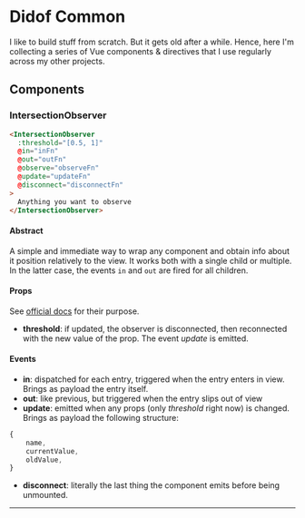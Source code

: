# Didof Common

I like to build stuff from scratch. But it gets old after a while.
Hence, here I'm collecting a series of Vue components & directives that I use regularly across my other projects.

## Components

### IntersectionObserver

```html
<IntersectionObserver
  :threshold="[0.5, 1]"
  @in="inFn"
  @out="outFn"
  @observe="observeFn"
  @update="updateFn"
  @disconnect="disconnectFn"
>
  Anything you want to observe
</IntersectionObserver>
```

#### Abstract

A simple and immediate way to wrap any component and obtain info about it position relatively to the view.
It works both with a single child or multiple. In the latter case, the events `in` and `out` are fired for all children.

#### Props

See [official docs](https://developer.mozilla.org/en-US/docs/Web/API/Intersection_Observer_API) for their purpose.

- **threshold**: if updated, the observer is disconnected, then reconnected with the new value of the prop. The event _update_ is emitted.

#### Events

- **in**: dispatched for each entry, triggered when the entry enters in view. Brings as payload the entry itself.
- **out**: like previous, but triggered when the entry slips out of view
- **update**: emitted when any props (only _threshold_ right now) is changed. Brings as payload the following structure:

```js
{
    name,
    currentValue,
    oldValue,
}
```

- **disconnect**: literally the last thing the component emits before being unmounted.

---
